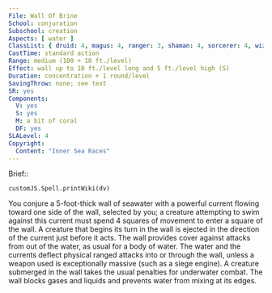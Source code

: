 ```yaml
---
File: Wall Of Brine
School: conjuration
Subschool: creation
Aspects: [ water ]
ClassList: { druid: 4, magus: 4, ranger: 3, shaman: 4, sorcerer: 4, wizard: 4 }
CastTime: standard action
Range: medium (100 + 10 ft./level)
Effect: wall up to 10 ft./level long and 5 ft./level high (S)
Duration: concentration + 1 round/level
SavingThrow: none; see text
SR: yes
Components:
  V: yes
  S: yes
  M: a bit of coral
  DF: yes
SLALevel: 4
Copyright:
  Content: "Inner Sea Races"
---
```

Brief:: 

```dataviewjs
customJS.Spell.printWiki(dv)
```

You conjure a 5-foot-thick wall of seawater with a powerful current flowing toward one side of the wall, selected by you; a creature attempting to swim against this current must spend 4 squares of movement to enter a square of the wall. A creature that begins its turn in the wall is ejected in the direction of the current just before it acts. The wall provides cover against attacks from out of the water, as usual for a body of water. The water and the currents deflect physical ranged attacks into or through the wall, unless a weapon used is exceptionally massive (such as a siege engine). A creature submerged in the wall takes the usual penalties for underwater combat. The wall blocks gases and liquids and prevents water from mixing at its edges.
